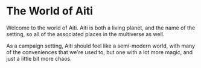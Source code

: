 # The World of Aiti

Welcome to the world of Aiti. Aiti is both a living planet, and the name of the setting, so all of the associated places in the multiverse as well.

As a campaign setting, Aiti should feel like a semi-modern world, with many of the conveniences that we're used to, but one with a lot more magic, and just a little bit more chaos. 